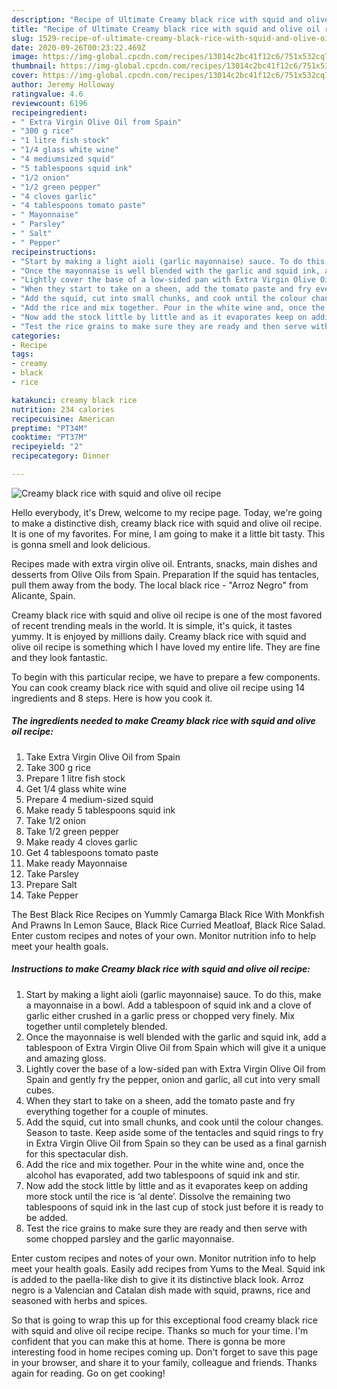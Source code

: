 ```yaml
---
description: "Recipe of Ultimate Creamy black rice with squid and olive oil recipe"
title: "Recipe of Ultimate Creamy black rice with squid and olive oil recipe"
slug: 1529-recipe-of-ultimate-creamy-black-rice-with-squid-and-olive-oil-recipe
date: 2020-09-26T00:23:22.469Z
image: https://img-global.cpcdn.com/recipes/13014c2bc41f12c6/751x532cq70/creamy-black-rice-with-squid-and-olive-oil-recipe-recipe-main-photo.jpg
thumbnail: https://img-global.cpcdn.com/recipes/13014c2bc41f12c6/751x532cq70/creamy-black-rice-with-squid-and-olive-oil-recipe-recipe-main-photo.jpg
cover: https://img-global.cpcdn.com/recipes/13014c2bc41f12c6/751x532cq70/creamy-black-rice-with-squid-and-olive-oil-recipe-recipe-main-photo.jpg
author: Jeremy Holloway
ratingvalue: 4.6
reviewcount: 6196
recipeingredient:
- " Extra Virgin Olive Oil from Spain"
- "300 g rice"
- "1 litre fish stock"
- "1/4 glass white wine"
- "4 mediumsized squid"
- "5 tablespoons squid ink"
- "1/2 onion"
- "1/2 green pepper"
- "4 cloves garlic"
- "4 tablespoons tomato paste"
- " Mayonnaise"
- " Parsley"
- " Salt"
- " Pepper"
recipeinstructions:
- "Start by making a light aioli (garlic mayonnaise) sauce. To do this, make a mayonnaise in a bowl. Add a tablespoon of squid ink and a clove of garlic either crushed in a garlic press or chopped very finely. Mix together until completely blended."
- "Once the mayonnaise is well blended with the garlic and squid ink, add a tablespoon of Extra Virgin Olive Oil from Spain which will give it a unique and amazing gloss."
- "Lightly cover the base of a low-sided pan with Extra Virgin Olive Oil from Spain and gently fry the pepper, onion and garlic, all cut into very small cubes."
- "When they start to take on a sheen, add the tomato paste and fry everything together for a couple of minutes."
- "Add the squid, cut into small chunks, and cook until the colour changes. Season to taste. Keep aside some of the tentacles and squid rings to fry in Extra Virgin Olive Oil from Spain so they can be used as a final garnish for this spectacular dish."
- "Add the rice and mix together. Pour in the white wine and, once the alcohol has evaporated, add two tablespoons of squid ink and stir."
- "Now add the stock little by little and as it evaporates keep on adding more stock until the rice is ‘al dente’. Dissolve the remaining two tablespoons of squid ink in the last cup of stock just before it is ready to be added."
- "Test the rice grains to make sure they are ready and then serve with some chopped parsley and the garlic mayonnaise."
categories:
- Recipe
tags:
- creamy
- black
- rice

katakunci: creamy black rice 
nutrition: 234 calories
recipecuisine: American
preptime: "PT34M"
cooktime: "PT37M"
recipeyield: "2"
recipecategory: Dinner

---
```



![Creamy black rice with squid and olive oil recipe](https://img-global.cpcdn.com/recipes/13014c2bc41f12c6/751x532cq70/creamy-black-rice-with-squid-and-olive-oil-recipe-recipe-main-photo.jpg)

Hello everybody, it's Drew, welcome to my recipe page. Today, we're going to make a distinctive dish, creamy black rice with squid and olive oil recipe. It is one of my favorites. For mine, I am going to make it a little bit tasty. This is gonna smell and look delicious.

Recipes made with extra virgin olive oil. Entrants, snacks, main dishes and desserts from Olive Oils from Spain. Preparation If the squid has tentacles, pull them away from the body. The local black rice - &#34;Arroz Negro&#34; from Alicante, Spain.

Creamy black rice with squid and olive oil recipe is one of the most favored of recent trending meals in the world. It is simple, it's quick, it tastes yummy. It is enjoyed by millions daily. Creamy black rice with squid and olive oil recipe is something which I have loved my entire life. They are fine and they look fantastic.


To begin with this particular recipe, we have to prepare a few components. You can cook creamy black rice with squid and olive oil recipe using 14 ingredients and 8 steps. Here is how you cook it.

<!--inarticleads1-->

##### The ingredients needed to make Creamy black rice with squid and olive oil recipe:

1. Take  Extra Virgin Olive Oil from Spain
1. Take 300 g rice
1. Prepare 1 litre fish stock
1. Get 1/4 glass white wine
1. Prepare 4 medium-sized squid
1. Make ready 5 tablespoons squid ink
1. Take 1/2 onion
1. Take 1/2 green pepper
1. Make ready 4 cloves garlic
1. Get 4 tablespoons tomato paste
1. Make ready  Mayonnaise
1. Take  Parsley
1. Prepare  Salt
1. Take  Pepper


The Best Black Rice Recipes on Yummly Camarga Black Rice With Monkfish And Prawns In Lemon Sauce, Black Rice Curried Meatloaf, Black Rice Salad. Enter custom recipes and notes of your own. Monitor nutrition info to help meet your health goals. 

<!--inarticleads2-->

##### Instructions to make Creamy black rice with squid and olive oil recipe:

1. Start by making a light aioli (garlic mayonnaise) sauce. To do this, make a mayonnaise in a bowl. Add a tablespoon of squid ink and a clove of garlic either crushed in a garlic press or chopped very finely. Mix together until completely blended.
1. Once the mayonnaise is well blended with the garlic and squid ink, add a tablespoon of Extra Virgin Olive Oil from Spain which will give it a unique and amazing gloss.
1. Lightly cover the base of a low-sided pan with Extra Virgin Olive Oil from Spain and gently fry the pepper, onion and garlic, all cut into very small cubes.
1. When they start to take on a sheen, add the tomato paste and fry everything together for a couple of minutes.
1. Add the squid, cut into small chunks, and cook until the colour changes. Season to taste. Keep aside some of the tentacles and squid rings to fry in Extra Virgin Olive Oil from Spain so they can be used as a final garnish for this spectacular dish.
1. Add the rice and mix together. Pour in the white wine and, once the alcohol has evaporated, add two tablespoons of squid ink and stir.
1. Now add the stock little by little and as it evaporates keep on adding more stock until the rice is ‘al dente’. Dissolve the remaining two tablespoons of squid ink in the last cup of stock just before it is ready to be added.
1. Test the rice grains to make sure they are ready and then serve with some chopped parsley and the garlic mayonnaise.


Enter custom recipes and notes of your own. Monitor nutrition info to help meet your health goals. Easily add recipes from Yums to the Meal. Squid ink is added to the paella-like dish to give it its distinctive black look. Arroz negro is a Valencian and Catalan dish made with squid, prawns, rice and seasoned with herbs and spices. 

So that is going to wrap this up for this exceptional food creamy black rice with squid and olive oil recipe recipe. Thanks so much for your time. I'm confident that you can make this at home. There is gonna be more interesting food in home recipes coming up. Don't forget to save this page in your browser, and share it to your family, colleague and friends. Thanks again for reading. Go on get cooking!
